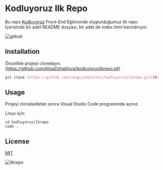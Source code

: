 # Kodluyoruz Ilk Repo

Bu repo [Kodluyoruz](https://www.kodluyoruz.org) Front-End Eğitiminde oluşturduğumuz ilk repo. İçerisinde bir adet README dosyası, bir adet de index.html barındırıyor.

![github](figures/github.png)

## Installation

Öncelikle projeyi clonelayın. (https://github.com/AlisaDzhalilova/kodluyoruzilkrepo.git)

```bash
git clone [https://github.com/cengizcmataraci/kodluyoruzilkrepo.git](https://github.com/AlisaDzhalilova/kodluyoruzilkrepo.git)
```

## Usage

Projeyi cloneladıktan sonra Visual Studio Code programında açınız.

Linux için:
```linux
cd kodluyoruzilkrepo
code .
```

## License
[MIT](https://choosealicense.com/licenses/mit/)

![ilkrepo](https://user-images.githubusercontent.com/87485196/170874106-bd9a4756-a8e2-4b94-8396-3241c6ae0b1b.png)
